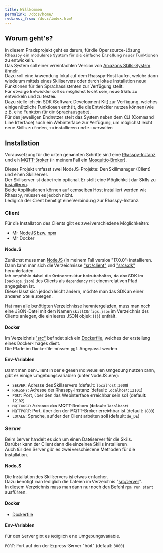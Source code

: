 ```yaml
---
title: Willkommen
permalink: /docs/home/
redirect_from: /docs/index.html
---
```


## Worum geht's?
In diesem Praxisprojekt geht es darum, für die Opensource-Lösung Rhasspy ein modulares System für die einfache Erstellung neuer Funktionen zu entwickeln.  
Das System soll einer vereinfachten Version von [Amazons Skills-System](https://www.amazon.de/b?ie=UTF8&node=10068460031) ähneln.  
Dazu soll eine Anwendung lokal auf dem Rhasspy-Host laufen, welche dann wiederum mittels eines Skillservers oder durch lokale Installation neue Funktionen für den Sprachassistenten zur Verfügung stellt.  
Für etwaige Entwickler soll es möglichst leicht sein, neue Skills zu entwickeln und zu testen.  
Dazu stelle ich ein SDK (Software Development Kit) zur Verfügung, welches einige nützliche Funktionen enthält, die die Entwickler nutzen können (wie z.B. eine Funktion für die Sprachausgabe).  
Für den jeweiligen Endnutzer stellt das System neben dem CLI (Command Line Interface) auch ein Webinterface zur Verfügung, um möglichst leicht neue Skills zu finden, zu installieren und zu verwalten.  

[//]: # (TODO links zu den jeweiligen genannten seiten einfügen)

## Installation
Voraussetzung für die unten genannten Schritte sind eine [Rhasspy-Instanz](https://rhasspy.readthedocs.io/en/latest/installation/) und ein [MQTT-Broker](https://mqtt.org/software/#servers-brokers) (in meinem Fall ein [Mosquitto-Broker](https://mosquitto.org/)).  
  
Dieses Projekt umfasst zwei NodeJS-Projekte: Den Skillmanager (Client) und einen Skillserver.  
Der Skillserver ist dabei rein optional. Er stellt eine Möglichkeit dar Skills zu [installieren](./client/skillmanager.md#online).  
Beide Applikationen können auf demselben Host installiert werden wie Rhasspy, müssen es jedoch nicht.  
Lediglich der Client benötigt eine Verbindung zur Rhasspy-Instanz.

### Client

Für die Installation des Clients gibt es zwei verschiedene Möglichkeiten: 
- Mit [NodeJS bzw. npm](#nodejs)
- Mit [Docker](#docker)


#### NodeJS
Zunächst muss man [NodeJS](https://nodejs.org/en/download/) (in meinem Fall version "17.0.0") installieren.  
Dann kann man sich die Verzeichnisse ["src/client"](https://github.com/fwehn/pp-voiceassistant/tree/main/src/client) und ["src/sdk"](https://github.com/fwehn/pp-voiceassistant/tree/main/src/sdk) herunterladen.  
Ich empfehle dabei die Ordnerstruktur beizubehalten, da das SDK im [``package.json``] des Clients als ``dependency`` mit einem relativen Pfad angegeben ist.  
Dieser lässt sich jedoch leicht ändern, möchte man das SDK an einer anderen Stelle ablegen.  

Hat man alle benötigten Verzeichnisse heruntergeladen, muss man noch eine JSON-Datei mit dem Namen ``skillCOnfigs.json`` im Verzeichnis des Clients anlegen, die ein leeres JSON objekt (``{}``) enthält.  

#### Docker
Im Verzeichnis ["src"](https://github.com/fwehn/pp-voiceassistant/tree/main/src) befindet sich ein [Dockerfile](https://github.com/fwehn/pp-voiceassistant/blob/main/src/Dockerfile), welches der erstellung eines Docker-Images dient.  
Die Pfade im Dockerfile müssen ggf. Angepasst werden.  

[//]: # (TODO anleitung zum erstellen eines images/containers verlinken/erstellen)

#### Env-Variablen

Damit man den Client in der eigenen individuellen Umgebung nutzen kann, gibt es einige Umgebungsvariablen (unter NodeJS .env):  

- ``SERVER``: Adresse des Skillservers (default: ``localhost:3000``)
- ``RHASSPY``: Adresse der Rhasspy-Instanz (default: ``localhost:12101``)
- ``PORT``: Port, über den das Webinterface erreichbar sein soll (default: ``12102``)
- ``MQTTHOST``: Adresse des MQTT-Brokers (default: ``localhost``)
- ``MQTTPORT``: Port, über den der MQTT-Broker erreichbar ist (default: ``1883``)
- ``LOCALE``: Sprache, auf der der Client arbeiten soll (default: ``de_DE``)

[//]: # (TODO link zu dotenv anleitung)
[//]: # (TODO beschreibungen verbessern)

### Server

Beim Server handelt es sich um einen Dateiserver für die Skills.  
Darüber kann der Client dann die einzelnen Skills installieren.  
Auch für den Server gibt es zwei verschiedene Methoden für die Installation.

#### NodeJS

Die Installation des Skillservers ist etwas einfacher.  
Dazu benötigt man lediglich die Dateien im Verzeichnis "[src/server](https://github.com/fwehn/pp-voiceassistant/tree/main/src/server)".  
In diesem Verzeichnis muss man dann nur noch den Befehl ``npm run start`` ausführen.  


#### Docker
- [Dockerfile](https://github.com/fwehn/pp-voiceassistant/blob/main/src/server/Dockerfile)
#### Env-Variablen
Für den Server gibt es lediglich eine Umgebungsvariable.  

``PORT``: Port auf den der Express-Server "hört" (default: ``3000``)



[//]: # (## Docker-Compose)